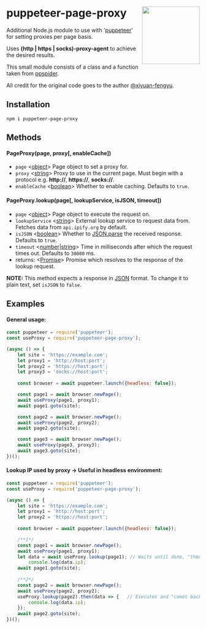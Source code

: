 # puppeteer-page-proxy <img src="https://i.ibb.co/kQrN9QJ/puppeteer-page-proxy-logo.png" align="right" width=150 height=150/>
Additional Node.js module to use with '[puppeteer](https://www.npmjs.com/package/puppeteer)' for setting proxies per page basis.

Uses **(http | https | socks)-proxy-agent** to achieve the desired results.

This small module consists of a class and a function taken from [ppspider](https://github.com/xiyuan-fengyu/ppspider).

All credit for the original code goes to the author [@xiyuan-fengyu](https://github.com/xiyuan-fengyu).

## Installation
```
npm i puppeteer-page-proxy
```

## Methods
#### PageProxy(page, proxy[, enableCache])

* `page` <[object](https://developer.mozilla.org/en-US/docs/Glossary/Object)> Page object to set a proxy for.
* `proxy` <[string](https://developer.mozilla.org/en-US/docs/Glossary/String)> Proxy to use in the current page. Must begin with a protocol e.g. **http://**, **https://**, **socks://**.
* `enableCache` <[boolean](https://developer.mozilla.org/en-US/docs/Glossary/Boolean)> Whether to enable caching. Defaults to `true`.

#### PageProxy.lookup(page[, lookupService, isJSON, timeout])

* `page` <[object](https://developer.mozilla.org/en-US/docs/Glossary/Object)> Page object to execute the request on.
* `lookupService` <[string](https://developer.mozilla.org/en-US/docs/Glossary/String)> External lookup service to request data from. Fetches data from `api.ipify.org` by default.
* `isJSON` <[boolean](https://developer.mozilla.org/en-US/docs/Glossary/Boolean)> Whether to [JSON.parse](https://developer.mozilla.org/en-US/docs/Web/JavaScript/Reference/Global_Objects/JSON/parse) the received response. Defaults to `true`.
* `timeout` <[number](https://developer.mozilla.org/en-US/docs/Glossary/Number)|[string](https://developer.mozilla.org/en-US/docs/Glossary/String)> Time in milliseconds after which the request times out. Defaults to `30000` ms.
* returns: <[Promise](https://developer.mozilla.org/en-US/docs/Web/JavaScript/Reference/Global_Objects/Promise)> Promise which resolves to the response of the lookup request.

**NOTE:** This method expects a response in [JSON](https://en.wikipedia.org/wiki/JSON#Example) format. To change it to plain text, set `isJSON` to `false`.
    
## Examples
#### General usage:
```js
const puppeteer = require('puppeteer');
const useProxy = require('puppeteer-page-proxy');

(async () => {
    let site = 'https://example.com';
    let proxy1 = 'http://host:port';
    let proxy2 = 'https://host:port';
    let proxy3 = 'socks://host:port';
    
    const browser = await puppeteer.launch({headless: false});

    const page1 = await browser.newPage();
    await useProxy(page1, proxy1);
    await page1.goto(site);

    const page2 = await browser.newPage();
    await useProxy(page2, proxy2);
    await page2.goto(site);

    const page3 = await browser.newPage();
    await useProxy(page3, proxy3);
    await page3.goto(site);
})();
```
#### Lookup IP used by proxy -> Useful in headless environment:
```js
const puppeteer = require('puppeteer');
const useProxy = require('puppeteer-page-proxy');

(async () => {
    let site = 'https://example.com';
    let proxy1 = 'http://host:port';
    let proxy2 = 'https://host:port';
    
    const browser = await puppeteer.launch({headless: false});

    /**1*/
    const page1 = await browser.newPage();
    await useProxy(page1, proxy1);
    let data = await useProxy.lookup(page1); // Waits until done, "then" continues
        console.log(data.ip);
    await page1.goto(site);
    
    /**2*/
    const page2 = await browser.newPage();
    await useProxy(page2, proxy2);
    useProxy.lookup(page2).then(data => {   // Executes and "comes back" once done
        console.log(data.ip);
    });
    await page2.goto(site);
})();
```
